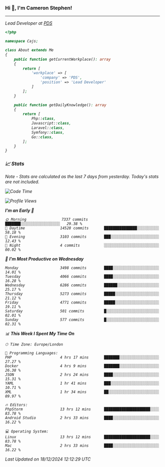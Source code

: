 ### Hi 👋, I'm Cameron Stephen!
<hr>
<p><em>Lead Developer at <a href="https://prindatasolutions.co.uk">PDS</a></p>


```php
<?php

namespace Cajs;

class About extends Me
{
    public function getCurrentWorkplace(): array
    {
        return [
            'workplace' => [
                'company' => 'PDS',
                'position' => 'Lead Developer'
            ]
        ];
    }

    public function getDailyKnowledge(): array
    {
        return [
            Php::class,
            Javascript::class,
            Laravel::class,
            Symfony::class,
            Go::class,
        ];
    }
}
```

### 📈 Stats
<p><em>Note - Stats are calculated as the last 7 days from yesterday. Today's stats are not included.</em></p>


<!--START_SECTION:waka-->
![Code Time](http://img.shields.io/badge/Code%20Time-4%2C145%20hrs%207%20mins-blue)

![Profile Views](http://img.shields.io/badge/Profile%20Views-0-blue)

**I'm an Early 🐤** 

```text
🌞 Morning                7337 commits        ███████░░░░░░░░░░░░░░░░░░   29.38 % 
🌆 Daytime                14528 commits       ███████████████░░░░░░░░░░   58.18 % 
🌃 Evening                3103 commits        ███░░░░░░░░░░░░░░░░░░░░░░   12.43 % 
🌙 Night                  4 commits           ░░░░░░░░░░░░░░░░░░░░░░░░░   00.02 % 
```
📅 **I'm Most Productive on Wednesday** 

```text
Monday                   3498 commits        ████░░░░░░░░░░░░░░░░░░░░░   14.01 % 
Tuesday                  4066 commits        ████░░░░░░░░░░░░░░░░░░░░░   16.28 % 
Wednesday                6286 commits        ██████░░░░░░░░░░░░░░░░░░░   25.17 % 
Thursday                 5273 commits        █████░░░░░░░░░░░░░░░░░░░░   21.12 % 
Friday                   4771 commits        █████░░░░░░░░░░░░░░░░░░░░   19.11 % 
Saturday                 501 commits         █░░░░░░░░░░░░░░░░░░░░░░░░   02.01 % 
Sunday                   577 commits         █░░░░░░░░░░░░░░░░░░░░░░░░   02.31 % 
```


📊 **This Week I Spent My Time On** 

```text
🕑︎ Time Zone: Europe/London

💬 Programming Languages: 
PHP                      4 hrs 17 mins       ███████░░░░░░░░░░░░░░░░░░   27.27 % 
Docker                   4 hrs 9 mins        ███████░░░░░░░░░░░░░░░░░░   26.38 % 
JSON                     2 hrs 24 mins       ████░░░░░░░░░░░░░░░░░░░░░   15.31 % 
YAML                     1 hr 41 mins        ███░░░░░░░░░░░░░░░░░░░░░░   10.71 % 
XML                      1 hr 34 mins        ██░░░░░░░░░░░░░░░░░░░░░░░   09.97 % 

🔥 Editors: 
PhpStorm                 13 hrs 12 mins      █████████████████████░░░░   83.78 % 
Android Studio           2 hrs 33 mins       ████░░░░░░░░░░░░░░░░░░░░░   16.22 % 

💻 Operating System: 
Linux                    13 hrs 12 mins      █████████████████████░░░░   83.78 % 
Mac                      2 hrs 33 mins       ████░░░░░░░░░░░░░░░░░░░░░   16.22 % 
```


 Last Updated on 18/12/2024 12:12:29 UTC
<!--END_SECTION:waka-->
